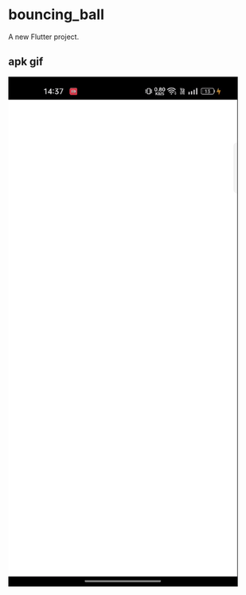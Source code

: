 # bouncing_ball

A new Flutter project.

## apk gif

![APK GIF](https://github.com/d4kash/bouncing_ball/blob/master/Record_2024-06-05-14-37-30-ezgif.com-video-to-gif-converter.gif)
